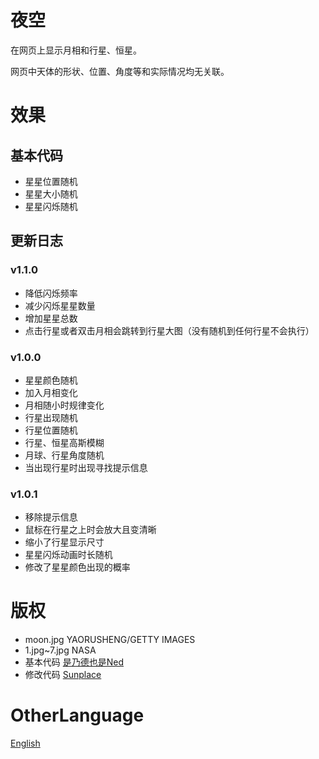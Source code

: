 # 夜空
在网页上显示月相和行星、恒星。

网页中天体的形状、位置、角度等和实际情况均无关联。

# 效果

## 基本代码
- 星星位置随机
- 星星大小随机
- 星星闪烁随机

## 更新日志

### v1.1.0

- 降低闪烁频率
- 减少闪烁星星数量
- 增加星星总数
- 点击行星或者双击月相会跳转到行星大图（没有随机到任何行星不会执行）

### v1.0.0

- 星星颜色随机
- 加入月相变化
- 月相随小时规律变化
- 行星出现随机
- 行星位置随机
- 行星、恒星高斯模糊
- 月球、行星角度随机
- 当出现行星时出现寻找提示信息

### v1.0.1

- 移除提示信息
- 鼠标在行星之上时会放大且变清晰
- 缩小了行星显示尺寸
- 星星闪烁动画时长随机
- 修改了星星颜色出现的概率

# 版权
- moon.jpg YAORUSHENG/GETTY IMAGES
- 1.jpg~7.jpg NASA
- 基本代码 [是乃德也是Ned](https://zhuanlan.zhihu.com/p/506079249)
- 修改代码 [Sunplace](https://blog.kkii.org)

# OtherLanguage  
[English](README.md)
